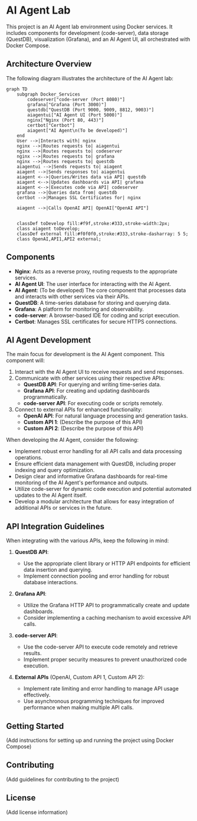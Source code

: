 # AI Agent Lab

This project is an AI Agent lab environment using Docker services. It includes components for development (code-server), data storage (QuestDB), visualization (Grafana), and an AI Agent UI, all orchestrated with Docker Compose.

## Architecture Overview

The following diagram illustrates the architecture of the AI Agent lab:

```mermaid
graph TD
    subgraph Docker_Services
        codeserver["code-server (Port 8080)"]
        grafana["Grafana (Port 3000)"]
        questdb["QuestDB (Port 9000, 9009, 8812, 9003)"]
        aiagentui["AI Agent UI (Port 5000)"]
        nginx["Nginx (Port 80, 443)"]
        certbot["Certbot"]
        aiagent["AI Agent\n(To be developed)"]
    end
    User -->|Interacts with| nginx
    nginx -->|Routes requests to| aiagentui
    nginx -->|Routes requests to| codeserver
    nginx -->|Routes requests to| grafana
    nginx -->|Routes requests to| questdb
    aiagentui -->|Sends requests to| aiagent
    aiagent -->|Sends responses to| aiagentui
    aiagent <-->|Queries/Writes data via API| questdb
    aiagent <-->|Updates dashboards via API| grafana
    aiagent <-->|Executes code via API| codeserver
    grafana -->|Queries data from| questdb
    certbot -->|Manages SSL Certificates for| nginx
    
    aiagent -->|Calls OpenAI API| OpenAI["OpenAI API"]

    
    classDef toDevelop fill:#f9f,stroke:#333,stroke-width:2px;
    class aiagent toDevelop;
    classDef external fill:#f0f0f0,stroke:#333,stroke-dasharray: 5 5;
    class OpenAI,API1,API2 external;
```

## Components

- **Nginx**: Acts as a reverse proxy, routing requests to the appropriate services.
- **AI Agent UI**: The user interface for interacting with the AI Agent.
- **AI Agent**: (To be developed) The core component that processes data and interacts with other services via their APIs.
- **QuestDB**: A time-series database for storing and querying data.
- **Grafana**: A platform for monitoring and observability.
- **code-server**: A browser-based IDE for coding and script execution.
- **Certbot**: Manages SSL certificates for secure HTTPS connections.

## AI Agent Development

The main focus for development is the AI Agent component. This component will:

1. Interact with the AI Agent UI to receive requests and send responses.
2. Communicate with other services using their respective APIs:
   - **QuestDB API**: For querying and writing time-series data.
   - **Grafana API**: For creating and updating dashboards programmatically.
   - **code-server API**: For executing code or scripts remotely.
3. Connect to external APIs for enhanced functionality:
   - **OpenAI API**: For natural language processing and generation tasks.
   - **Custom API 1**: (Describe the purpose of this API)
   - **Custom API 2**: (Describe the purpose of this API)

When developing the AI Agent, consider the following:

- Implement robust error handling for all API calls and data processing operations.
- Ensure efficient data management with QuestDB, including proper indexing and query optimization.
- Design clear and informative Grafana dashboards for real-time monitoring of the AI Agent's performance and outputs.
- Utilize code-server for dynamic code execution and potential automated updates to the AI Agent itself.
- Develop a modular architecture that allows for easy integration of additional APIs or services in the future.

## API Integration Guidelines

When integrating with the various APIs, keep the following in mind:

1. **QuestDB API**: 
   - Use the appropriate client library or HTTP API endpoints for efficient data insertion and querying.
   - Implement connection pooling and error handling for robust database interactions.

2. **Grafana API**:
   - Utilize the Grafana HTTP API to programmatically create and update dashboards.
   - Consider implementing a caching mechanism to avoid excessive API calls.

3. **code-server API**:
   - Use the code-server API to execute code remotely and retrieve results.
   - Implement proper security measures to prevent unauthorized code execution.

4. **External APIs** (OpenAI, Custom API 1, Custom API 2):
   - Implement rate limiting and error handling to manage API usage effectively.
   - Use asynchronous programming techniques for improved performance when making multiple API calls.

## Getting Started

(Add instructions for setting up and running the project using Docker Compose)

## Contributing

(Add guidelines for contributing to the project)

## License

(Add license information)